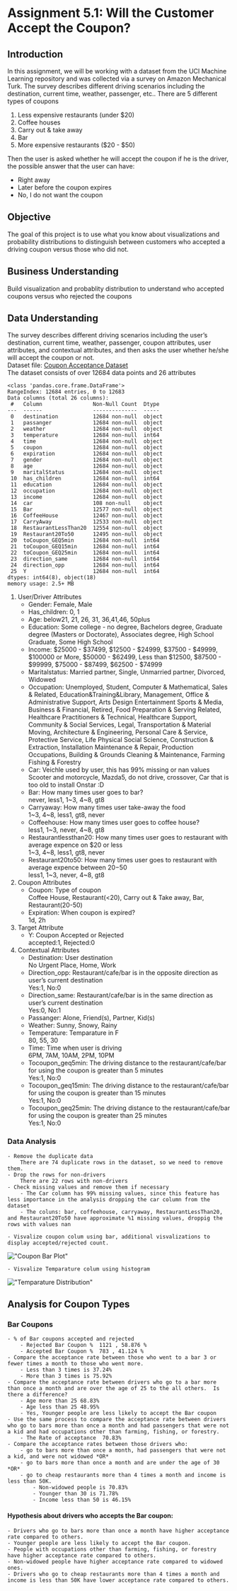 # Assignment 5.1: Will the Customer Accept the Coupon?

## Introduction

In this assignment, we will be working with a dataset from the UCI Machine Learning repository and was collected via a survey on Amazon Mechanical Turk. 
The survey describes different driving scenarios including the destination, current time, weather, passenger, etc.. There are 5 different types of coupons 
1. Less expensive restaurants (under \$20) 
2. Coffee houses 
3. Carry out & take away
4. Bar
5. More expensive restaurants (\$20 - $50)

Then the user is asked whether he will accept the coupon if he is the driver, the possible answer that the user can have:
 -  Right away 
 -  Later before the coupon expires 
 -  No, I do not want the coupon

## Objective
The goal of this project is to use what you know about visualizations and probability distributions to distinguish between customers who accepted a driving coupon versus those who did not.
## Business Understanding
Build visualization and probablity distribution to understand who accepted coupons versus who rejected the coupons
## Data Understanding
The survey describes different driving scenarios including the user’s destination, current time, weather, passenger, coupon attributes, user attributes, and contextual attributes, and then asks the user whether he/she will accept the coupon or not.
<br/>
Dataset file: [Coupon Acceptance Dataset](./data/coupons.csv)
<br/>
The dataset consists of over 12684 data points and 26 attributes
```
<class 'pandas.core.frame.DataFrame'>
RangeIndex: 12684 entries, 0 to 12683
Data columns (total 26 columns):
 #   Column                Non-Null Count  Dtype 
---  ------                --------------  ----- 
 0   destination           12684 non-null  object
 1   passanger             12684 non-null  object
 2   weather               12684 non-null  object
 3   temperature           12684 non-null  int64 
 4   time                  12684 non-null  object
 5   coupon                12684 non-null  object
 6   expiration            12684 non-null  object
 7   gender                12684 non-null  object
 8   age                   12684 non-null  object
 9   maritalStatus         12684 non-null  object
 10  has_children          12684 non-null  int64 
 11  education             12684 non-null  object
 12  occupation            12684 non-null  object
 13  income                12684 non-null  object
 14  car                   108 non-null    object
 15  Bar                   12577 non-null  object
 16  CoffeeHouse           12467 non-null  object
 17  CarryAway             12533 non-null  object
 18  RestaurantLessThan20  12554 non-null  object
 19  Restaurant20To50      12495 non-null  object
 20  toCoupon_GEQ5min      12684 non-null  int64 
 21  toCoupon_GEQ15min     12684 non-null  int64 
 22  toCoupon_GEQ25min     12684 non-null  int64 
 23  direction_same        12684 non-null  int64 
 24  direction_opp         12684 non-null  int64 
 25  Y                     12684 non-null  int64 
dtypes: int64(8), object(18)
memory usage: 2.5+ MB
```
1. User/Driver Attributes
    - Gender: Female, Male
    - Has_children: 0, 1
    - Age: below21, 21, 26, 31, 36,41,46, 50plus
    - Education: 
        Some college - no degree, Bachelors degree, Graduate degree (Masters or Doctorate), Associates degree, High School Graduate, Some High School
    - Income: 
        $25000 - $37499, $12500 - $24999, $37500 - $49999, $100000 or More, $50000 - $62499, Less than $12500, $87500 - $99999, $75000 - $87499, $62500 - $74999
    - Maritalstatus: Married partner, Single, Unmarried partner, Divorced, Widowed
    - Occupation: 
        Unemployed, Student, Computer & Mathematical, Sales & Related, Education&Training&Library, Management, Office & Administrative Support, Arts Design Entertainment Sports & Media, Business & Financial, Retired, Food Preparation & Serving Related, Healthcare Practitioners & Technical, Healthcare Support, Community & Social Services, Legal, Transportation & Material Moving, Architecture & Engineering, Personal Care & Service, Protective Service, Life Physical Social Science, Construction & Extraction, Installation Maintenance & Repair, Production Occupations, Building & Grounds Cleaning & Maintenance, Farming Fishing & Forestry
    - Car: Veichle used by user, this has 99% missing or nan values<br/>
        Scooter and motorcycle, Mazda5, do not drive, crossover, Car that is too old to install Onstar :D
    - Bar: How many times user goes to bar? <br/>
        never, less1, 1~3, 4~8, gt8
    - Carryaway: How many times user take-away the food<br/>
        1~3, 4~8, less1, gt8, never
    - Coffeehouse: How many times user goes to coffee house?<br/>
        less1, 1~3, never, 4~8, gt8
    - Restaurantlessthan20: How many times user goes to restaurant with average expence on $20 or less <br/>
        1~3, 4~8, less1, gt8, never
    - Restaurant20to50: How many times user goes to restaurant with average expence between $20-$50<br/>
        less1, 1~3, never, 4~8, gt8
2. Coupon Attributes
    - Coupon: Type of coupon<br/>
        Coffee House, Restaurant(<20), Carry out & Take away, Bar, Restaurant(20-50)
    - Expiration: When coupon is expired?<br/>
        1d, 2h
3. Target Attribute
    - Y: Coupon Accepted or Rejected <br/>
        accepted:1, Rejected:0
4. Contextual Attributes
    - Destination: User destination<br/>
        No Urgent Place, Home, Work
    - Direction_opp: Restaurant/cafe/bar is in the opposite direction as user’s current destination <br> 
        Yes:1, No:0
    - Direction_same: Restaurant/cafe/bar is in the same direction as user’s current destination<br/> 
        Yes:0, No:1
    - Passanger: Alone, Friend(s), Partner, Kid(s)
    - Weather: Sunny, Snowy, Rainy
    - Temperature: Temparature in F<br/>80, 55, 30
    - Time: Time when user is driving<br/>
        6PM, 7AM, 10AM, 2PM, 10PM
    - Tocoupon_geq5min: The driving distance to the restaurant/cafe/bar for using the coupon is greater than 5 minutes<br/>
        Yes:1, No:0
    - Tocoupon_geq15min: The driving distance to the restaurant/cafe/bar for using the coupon is greater than 15 minutes<br/>
        Yes:1, No:0
    - Tocoupon_geq25min: The driving distance to the restaurant/cafe/bar for using the coupon is greater than 25 minutes<br/>
        Yes:1, No:0
### Data Analysis
    - Remove the duplicate data
        There are 74 duplicate rows in the dataset, so we need to remove them. 
    - Drop the rows for non-drivers
        There are 22 rows with non-drivers 
    - Check missing values and remove them if necessary
        - The Car column has 99% missing values, since this feature has less importance in the analysis dropping the car column from the dataset
        - The coluns: bar, coffeehouse, carryaway, RestaurantLessThan20, and Restaurant20To50 have approximate %1 missing values, droppig the rows with values nan

    - Visvalize coupon colum using bar, additional visvalizations to display accepted/rejected count.
!["Coupon Bar Plot"](./images/coupon_barplot.png)
 
    - Visvalize Temparature colum using histogram
!["Temparature Distribution"](./images/temperature_histplot.png)

## Analysis for Coupon Types
### Bar Coupons
    - % of Bar coupons accepted and rejected
        - Rejected Bar Coupon %  1121 , 58.876 %
        - Accepted Bar Coupon %  783 , 41.124 %
    - Compare the acceptance rate between those who went to a bar 3 or fewer times a month to those who went more.
        - Less than 3 times is 37.24%
        - More than 3 times is 75.92%
    - Compare the acceptance rate between drivers who go to a bar more than once a month and are over the age of 25 to the all others.  Is there a difference?
        - Age more than 25 68.83%
        - Age less than 25 48.95%
        - Yes, Younger people are less likely to accept the Bar coupon
    - Use the same process to compare the acceptance rate between drivers who go to bars more than once a month and had passengers that were not a kid and had occupations other than farming, fishing, or forestry.
        - The Rate of acceptance  70.83%
    - Compare the acceptance rates between those drivers who:
        - go to bars more than once a month, had passengers that were not a kid, and were not widowed *OR*
        - go to bars more than once a month and are under the age of 30 *OR*
        - go to cheap restaurants more than 4 times a month and income is less than 50K.
            - Non-widowed people is 70.83%
            - Younger than 30 is 71.78%
            - Income less than 50 is 46.15%
#### Hypothesis about drivers who accepts the Bar coupon:
    - Drivers who go to bars more than once a month have higher acceptance rate compared to others.
    - Younger people are less likely to accept the Bar coupon.
    - People with occupations other than farming, fishing, or forestry have higher acceptance rate compared to others.
    - Non-widowed people have higher acceptance rate compared to widowed ones.
    - Drivers who go to cheap restaurants more than 4 times a month and income is less than 50K have lower acceptance rate compared to others.

